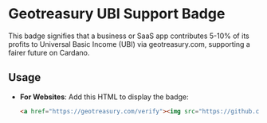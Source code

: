 # Geotreasury UBI Support Badge

This badge signifies that a business or SaaS app contributes 5-10% of its profits to Universal Basic Income (UBI) via geotreasury.com, supporting a fairer future on Cardano.

## Usage
- **For Websites**: Add this HTML to display the badge:
  ```html
  <a href="https://geotreasury.com/verify"><img src="https://github.com/GeoTreasury/geotreasury.com/tree/main/assets/ubi-badge/ubi-badge.png" alt="Geotreasury UBI Supporter" width="150"></a>
